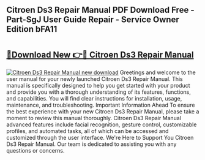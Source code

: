 ## Citroen Ds3 Repair Manual PDF Download Free - Part-SgJ User Guide Repair - Service Owner Edition bFA11

# <h2><a href="http://cf25463.oget.top/?id=Citroen+Ds3+Repair+Manual">🔗Download New 👉🔴 Citroen Ds3 Repair Manual</a></h2>

[![Citroen Ds3 Repair Manual new download](https://i.imgur.com/5g1atiW.png)](http://cf25463.oget.top/?id=Citroen+Ds3+Repair+Manual)
Greetings and welcome to the user manual for your newly launched Citroen Ds3 Repair Manual. This manual is specifically designed to help you get started with your product and provide you with a thorough understanding of its features, functions, and capabilities. You will find clear instructions for installation, usage, maintenance, and troubleshooting. Important Information Ahead To ensure the best experience with your new Citroen Ds3 Repair Manual, please take a moment to review this manual thoroughly. Citroen Ds3 Repair Manual advanced features include facial recognition, gesture control, customizable profiles, and automated tasks, all of which can be accessed and customized through the user interface. We're Here to Support You Citroen Ds3 Repair Manual. Our team is dedicated to assisting you with any questions or concerns.
